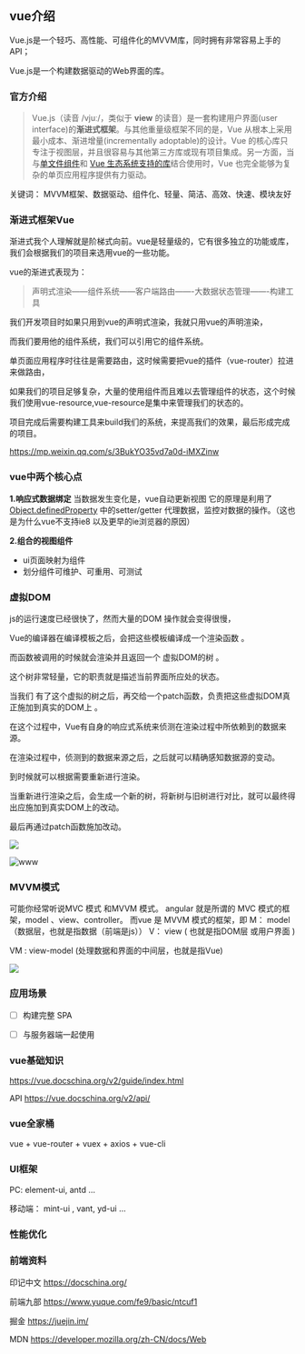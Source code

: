 ## vue介绍

   Vue.js是一个轻巧、高性能、可组件化的MVVM库，同时拥有非常容易上手的API；

   Vue.js是一个构建数据驱动的Web界面的库。

###  官方介绍

> Vue.js（读音 /vjuː/，类似于 **view** 的读音）是一套构建用户界面(user interface)的**渐进式框架**。与其他重量级框架不同的是，Vue 从根本上采用最小成本、渐进增量(incrementally adoptable)的设计。Vue 的核心库只专注于视图层，并且很容易与其他第三方库或现有项目集成。另一方面，当与[单文件组件](https://vue.docschina.org/v2/guide/single-file-components.html)和 [Vue 生态系统支持的库](https://github.com/vuejs/awesome-vue#components--libraries)结合使用时，Vue 也完全能够为复杂的单页应用程序提供有力驱动。



关键词： MVVM框架、数据驱动、组件化、轻量、简洁、高效、快速、模块友好



### **渐进式框架Vue**

渐进式我个人理解就是阶梯式向前。vue是轻量级的，它有很多独立的功能或库，我们会根据我们的项目来选用vue的一些功能。

vue的渐进式表现为：

> 声明式渲染——组件系统——客户端路由——-大数据状态管理——-构建工具

我们开发项目时如果只用到vue的声明式渲染，我就只用vue的声明渲染，

而我们要用他的组件系统，我们可以引用它的组件系统。 

单页面应用程序时往往是需要路由，这时候需要把vue的插件（vue-router）拉进来做路由，

如果我们的项目足够复杂，大量的使用组件而且难以去管理组件的状态，这个时候我们使用vue-resource,vue-resource是集中来管理我们的状态的。

项目完成后需要构建工具来build我们的系统，来提高我们的效果，最后形成完成的项目。

https://mp.weixin.qq.com/s/3BukYO35vd7a0d-iMXZinw

### vue中两个核心点

**1.响应式数据绑定** 
当数据发生变化是，vue自动更新视图 
它的原理是利用了 [Object.definedProperty](http://blog.csdn.net/webxiaoma/article/details/72801538) 中的setter/getter 代理数据，监控对数据的操作。（这也是为什么vue不支持ie8 以及更早的ie浏览器的原因）



**2.组合的视图组件**

- ui页面映射为组件
- 划分组件可维护、可重用、可测试



### **虚拟DOM**

js的运行速度已经很快了，然而大量的DOM 操作就会变得很慢，

Vue的编译器在编译模板之后，会把这些模板编译成一个渲染函数 。

而函数被调用的时候就会渲染并且返回一个 虚拟DOM的树 。

这个树非常轻量，它的职责就是描述当前界面所应处的状态。

当我们 有了这个虚拟的树之后，再交给一个patch函数，负责把这些虚拟DOM真正施加到真实的DOM上 。

在这个过程中，Vue有自身的响应式系统来侦测在渲染过程中所依赖到的数据来源。

在渲染过程中，侦测到的数据来源之后，之后就可以精确感知数据源的变动。

到时候就可以根据需要重新进行渲染。

当重新进行渲染之后，会生成一个新的树，将新树与旧树进行对比，就可以最终得出应施加到真实DOM上的改动。

最后再通过patch函数施加改动。



![](https://img-blog.csdn.net/20170215095002326)



![www](https://img-blog.csdn.net/20170604175120514?watermark/2/text/aHR0cDovL2Jsb2cuY3Nkbi5uZXQvd2VieGlhb21h/font/5a6L5L2T/fontsize/400/fill/I0JBQkFCMA==/dissolve/70/gravity/SouthEast)

### **MVVM模式**

可能你经常听说MVC 模式 和MVVM 模式。
angular 就是所谓的 MVC 模式的框架，model 、view、controller。
而vue 是 MVVM 模式的框架，即
M： model （数据层，也就是指数据（前端是js））
V：  view ( 也就是指DOM层 或用户界面 )

VM : view-model (处理数据和界面的中间层，也就是指Vue)

![](https://img-blog.csdn.net/20170604180151326?watermark/2/text/aHR0cDovL2Jsb2cuY3Nkbi5uZXQvd2VieGlhb21h/font/5a6L5L2T/fontsize/400/fill/I0JBQkFCMA==/dissolve/70/gravity/SouthEast)



### 应用场景

- [ ] 构建完整 SPA

- [ ] 与服务器端一起使用

  



### vue基础知识

https://vue.docschina.org/v2/guide/index.html

API  https://vue.docschina.org/v2/api/



### vue全家桶

vue + vue-router + vuex + axios  + vue-cli



### UI框架

PC:  element-ui,  antd  ...

移动端： mint-ui  , vant,   yd-ui  ... 



### 性能优化





### 前端资料

印记中文 https://docschina.org/

前端九部 https://www.yuque.com/fe9/basic/ntcuf1

掘金 https://juejin.im/   

MDN https://developer.mozilla.org/zh-CN/docs/Web